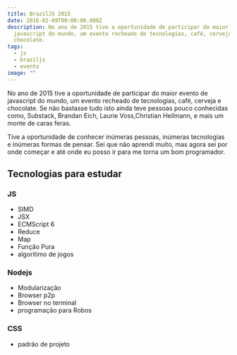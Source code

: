 ```yaml
---
title: BrazilJS 2015
date: 2016-02-09T00:00:00.000Z
description: No ano de 2015 tive a oportunidade de participar do maior evento de
  javascript do mundo, um evento recheado de tecnologias, café, cerveja e
  chocolate.
tags:
  - js
  - braziljs
  - evento
image: ""
---
```


No ano de 2015 tive a oportunidade de participar do maior evento de javascript do mundo, um evento recheado de tecnologias, café, cerveja e chocolate. Se não bastasse tudo isto ainda teve pessoas pouco conhecidas como, Substack, Brandan Eich, Laurie Voss,Christian Heilmann, e mais um monte de caras feras.

Tive a oportunidade de conhecer inúmeras pessoas, inúmeras tecnologias e inúmeras formas de pensar. Sei que não aprendi muito, mas agora sei por onde começar e até onde eu posso ir para me torna um bom programador.

## Tecnologias para estudar

### JS

- SIMD
- JSX
- ECMScript 6
- Reduce
- Map
- Função Pura
- algoritimo de jogos

### Nodejs

- Modularização
- Browser p2p
- Browser no terminal
- programação para Robos

### CSS

- padrão de projeto
